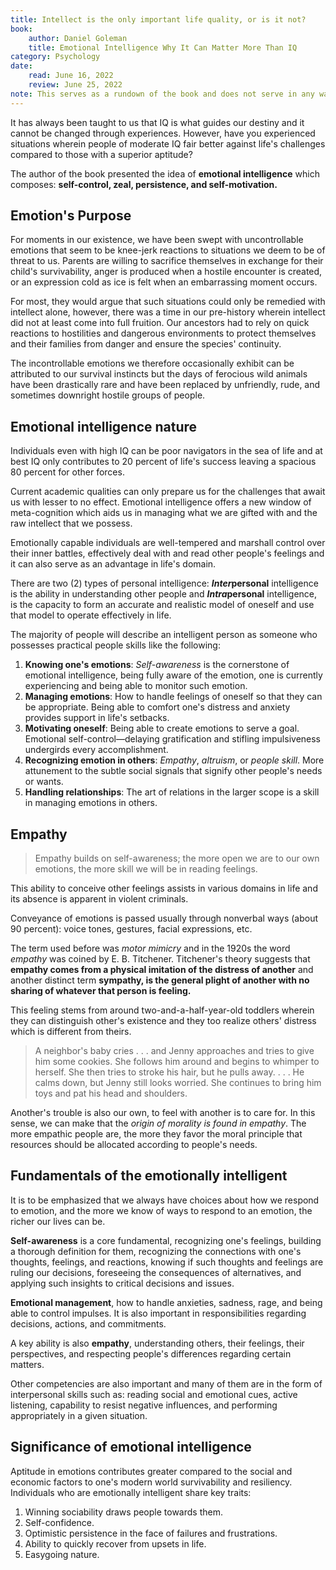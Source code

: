 ```yaml
---
title: Intellect is the only important life quality, or is it not?
book:
    author: Daniel Goleman
    title: Emotional Intelligence Why It Can Matter More Than IQ
category: Psychology
date:
    read: June 16, 2022
    review: June 25, 2022
note: This serves as a rundown of the book and does not serve in any way to be a complete replacement. It is highly advised to read the book itself.
---
```



It has always been taught to us that IQ is what guides our destiny and it cannot be changed through experiences. However, have you experienced situations wherein people of moderate IQ fair better against life's challenges compared to those with a superior aptitude?

The author of the book presented the idea of **emotional intelligence** which composes: **self-control, zeal, persistence, and self-motivation.**



## Emotion's Purpose
For moments in our existence, we have been swept with uncontrollable emotions that seem to be knee-jerk reactions to situations we deem to be of threat to us. Parents are willing to sacrifice themselves in exchange for their child's survivability,  anger is produced when a hostile encounter is created, or an expression cold as ice is felt when an embarrassing moment occurs.

For most, they would argue that such situations could only be remedied with intellect alone, however, there was a time in our pre-history wherein intellect did not at least come into full fruition. Our ancestors had to rely on quick reactions to hostilities and dangerous environments to protect themselves and their families from danger and ensure the species' continuity.

The incontrollable emotions we therefore occasionally exhibit can be attributed to our survival instincts but the days of ferocious wild animals have been drastically rare and have been replaced by unfriendly, rude, and sometimes downright hostile groups of people.



## Emotional intelligence nature
Individuals even with high IQ can be poor navigators in the sea of life and at best IQ only contributes to 20 percent of life's success leaving a spacious 80 percent for other forces.

Current academic qualities can only prepare us for the challenges that await us with lesser to no effect. Emotional intelligence offers a new window of meta-cognition which aids us in managing what we are gifted with and the raw intellect that we possess.

Emotionally capable individuals are well-tempered and marshall control over their inner battles, effectively deal with and read other people's feelings and it can also serve as an advantage in life's domain.

There are two (2) types of personal intelligence: ***Inter*personal** intelligence is the ability in understanding other people and ***Intra*personal** intelligence, is the capacity to form an accurate and realistic model of oneself and use that model to operate effectively in life.

The majority of people will describe an intelligent person as someone who possesses practical people skills like the following:
1.  **Knowing one's emotions**: *Self-awareness* is the cornerstone of emotional intelligence, being fully aware of the emotion, one is currently experiencing and being able to monitor such emotion.
2.  **Managing emotions**: How to handle feelings of oneself so that they can be appropriate. Being able to comfort one's distress and anxiety provides support in life's setbacks.
3.  **Motivating oneself**: Being able to create emotions to serve a goal. Emotional self-control—delaying gratification and stifling impulsiveness undergirds every accomplishment.
4.  **Recognizing emotion in others**: *Empathy*, *altruism*, or *people skill*. More attunement to the subtle social signals that signify other people's needs or wants.
5.  **Handling relationships**: The art of relations in the larger scope is a skill in managing emotions in others.

## Empathy
> Empathy builds on self-awareness; the more open we are to our own emotions, the more skill we will be in reading feelings.

This ability to conceive other feelings assists in various domains in life and its absence is apparent in violent criminals.

Conveyance of emotions is passed usually through nonverbal ways (about 90 percent): voice tones, gestures, facial expressions, etc.

The term used before was *motor mimicry* and in the 1920s the word *empathy* was coined by E. B. Titchener. Titchener's theory suggests that **empathy comes from a physical imitation of the distress of another** and another distinct term **sympathy, is the general plight of another with no sharing of whatever that person is feeling.**

This feeling stems from around two-and-a-half-year-old toddlers wherein they can distinguish other's existence and they too realize others' distress which is different from theirs.

> A neighbor's baby cries . . . and Jenny approaches and tries to give him some cookies. She follows him around and begins to whimper to herself. She then tries to stroke his hair, but he pulls away. . . . He calms down, but Jenny still looks worried. She continues to bring him toys and pat his head and shoulders.

Another's trouble is also our own, to feel with another is to care for. In this sense, we can make that the *origin of morality is found in empathy*. The more empathic people are, the more they favor the moral principle that resources should be allocated according to people's needs.

## Fundamentals of the emotionally intelligent
It is to be emphasized that we always have choices about how we respond to emotion, and the more we know of ways to respond to an emotion, the richer our lives can be.

**Self-awareness** is a core fundamental, recognizing one's feelings, building a thorough definition for them, recognizing the connections with one's thoughts, feelings, and reactions, knowing if such thoughts and feelings are ruling our decisions, foreseeing the consequences of alternatives, and applying such insights to critical decisions and issues.

**Emotional management**, how to handle anxieties, sadness, rage, and being able to control impulses. It is also important in responsibilities regarding decisions, actions, and commitments.

A key ability is also **empathy**, understanding others, their feelings, their perspectives, and respecting people's differences regarding certain matters.

Other competencies are also important and many of them are in the form of interpersonal skills such as: reading social and emotional cues, active listening, capability to resist negative influences, and performing appropriately in a given situation.

## Significance of emotional intelligence
Aptitude in emotions contributes greater compared to the social and economic factors to one's modern world survivability and resiliency. Individuals who are emotionally intelligent share key traits:
1. Winning sociability draws people towards them.
2. Self-confidence.
3. Optimistic persistence in the face of failures and frustrations.
4. Ability to quickly recover from upsets in life.
5. Easygoing nature.